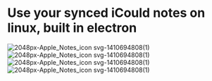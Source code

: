 # Use your synced iCould notes on linux, built in electron 

![2048px-Apple_Notes_icon svg-1410694808(1)](https://github.com/Tre-brock/iCloud-notes-linux/assets/152460754/dcc36751-ce57-4618-baf2-25662fcd1515) ![2048px-Apple_Notes_icon svg-1410694808(1)](https://github.com/Tre-brock/iCloud-notes-linux/assets/152460754/89e055f9-432d-48a3-bf3f-c518f41d9440)![2048px-Apple_Notes_icon svg-1410694808(1)](https://github.com/Tre-brock/iCloud-notes-linux/assets/152460754/94e9d39e-c4d0-4a8b-a01e-048f786163f1)![2048px-Apple_Notes_icon svg-1410694808(1)](https://github.com/Tre-brock/iCloud-notes-linux/assets/152460754/3e5856dd-feb0-463d-85d8-2541e7a9dee9)



